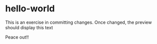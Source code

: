 # hello-world

This is an exercise in committing changes.  Once changed, the preview should display this text

Peace out!!
